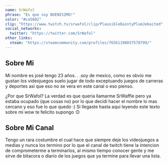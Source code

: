 ```yaml
---
name: SrWafol
phrase: "Es que soy BUENISIMO!"
color: "#ca5602"
clip: "https://www.twitch.tv/srwafol/clip/PlausibleDaintyPlumJebaited"
social_networks:
  twitter: "https://twitter.com/SrWafol"
other_links:
  steam: "https://steamcommunity.com/profiles/76561198037578799/"
---
```

<h2>Sobre <span class="cursive">Mi</span></h2>
<p class="streamer-about">Mi nombre es josé tengo 23 años. . .soy de mexico, como es obvio me gustan los videojuegos suelo jugar de todo exceptuando juegos de carreras y deportes asi que eso no se vera en este canal o eso pienso.</p>
<p class="streamer-about">¿Por que SrWafol? La verdad es que queria llamarme SrWaffle pero ya estaba ocupado (que cosas no) por lo que decidi hacer el nombre lo mas cercano y eso fue lo que quedo :) Si llegaste hasta aqui leyendo este texto sobre mi wow te felicito supongo :D</p>

<h2>Sobre <span class="cursive">Mi Canal</span></h2>
<p class="streamer-channel">Tengo un rara costumbre el cual hace que siempre deje los videojuegos a medias y nunca los termino por lo que el canal de twitch tiene la intencion de comprometerme a terminarlos, al mismo tiempo conocer gente y me sirve de bitacora o diario de los juegos que ya termine para llevar una lista.</p>